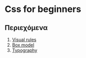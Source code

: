 # Css for beginners

 ## Περιεχόμενα

1. [Visual rules](./fonts/)
2. [Box model](./box_model/)
3. [Typography](./typography/)
<!--4. [Tables](./table/)
5. [Website](./build-site)
-->
